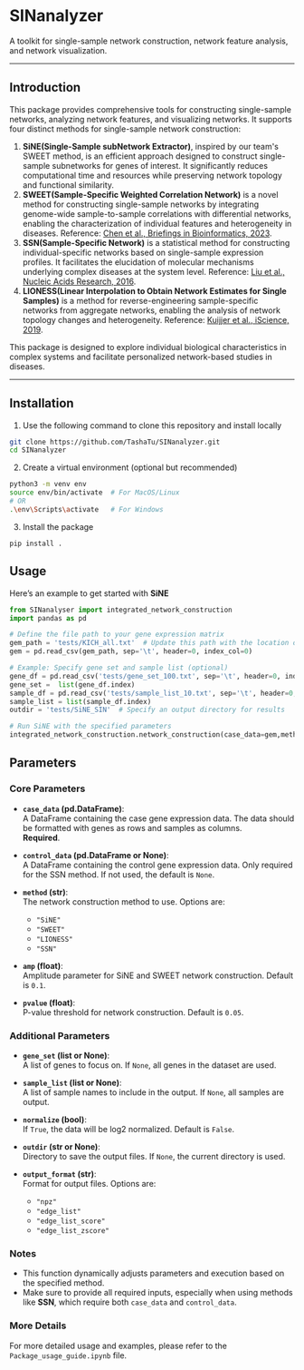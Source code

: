 # SINanalyzer

A toolkit for single-sample network construction, network feature analysis, and network visualization.

---

## Introduction

This package provides comprehensive tools for constructing single-sample networks, analyzing network features, and visualizing networks. 
It supports four distinct methods for single-sample network construction:

1. **SiNE(Single-Sample subNetwork Extractor)**, inspired by our team's SWEET method, is an efficient approach designed to construct single-sample subnetworks
   for genes of interest. It significantly reduces computational time and resources while preserving network topology and functional similarity.
2. **SWEET(Sample-Specific Weighted Correlation Network)** is a novel method for constructing single-sample networks by integrating genome-wide sample-to-sample
   correlations with differential networks, enabling the characterization of individual features and heterogeneity in diseases.
   Reference: [Chen et al., Briefings in Bioinformatics, 2023](https://doi.org/10.1093/bib/bbad032).
3. **SSN(Sample-Specific Network)** is a statistical method for constructing individual-specific networks based on single-sample expression profiles.
   It facilitates the elucidation of molecular mechanisms underlying complex diseases at the system level.
   Reference: [Liu et al., Nucleic Acids Research, 2016](https://doi.org/10.1093/nar/gkw772).
4. **LIONESS(Linear Interpolation to Obtain Network Estimates for Single Samples)** is a method for reverse-engineering sample-specific networks from aggregate networks,
   enabling the analysis of network topology changes and heterogeneity.
   Reference: [Kuijjer et al., iScience, 2019](https://doi.org/10.1016/j.isci.2019.03.021).

This package is designed to explore individual biological characteristics in complex systems and facilitate personalized network-based studies in diseases.

---

## Installation

1. Use the following command to clone this repository and install locally

```bash
git clone https://github.com/TashaTu/SINanalyzer.git
cd SINanalyzer
```
2. Create a virtual environment (optional but recommended)
```bash
python3 -m venv env
source env/bin/activate  # For MacOS/Linux
# OR
.\env\Scripts\activate   # For Windows
```
3. Install the package
```
pip install .
```

## Usage
Here’s an example to get started with **SiNE**
```python
from SINanalyser import integrated_network_construction
import pandas as pd

# Define the file path to your gene expression matrix
gem_path = 'tests/KICH_all.txt'  # Update this path with the location of your GEM file
gem = pd.read_csv(gem_path, sep='\t', header=0, index_col=0)

# Example: Specify gene set and sample list (optional)
gene_df = pd.read_csv('tests/gene_set_100.txt', sep='\t', header=0, index_col=0) # The example file format with a header, so you should set `header=0`.
gene_set =  list(gene_df.index)
sample_df = pd.read_csv('tests/sample_list_10.txt', sep='\t', header=0, index_col=0) # The example file format with a header, so you should set `header=0`.
sample_list = list(sample_df.index)
outdir = 'tests/SiNE_SIN'  # Specify an output directory for results

# Run SiNE with the specified parameters
integrated_network_construction.network_construction(case_data=gem,method="SiNE",gene_set=gene_set,sample_list=sample_list,outdir=outdir,output_format="npz")
```
## Parameters

### Core Parameters

- **`case_data` (pd.DataFrame)**:  
  A DataFrame containing the case gene expression data. The data should be formatted with genes as rows and samples as columns.  
  **Required**.

- **`control_data` (pd.DataFrame or None)**:  
  A DataFrame containing the control gene expression data. Only required for the SSN method. If not used, the default is `None`.

- **`method` (str)**:  
  The network construction method to use. Options are:
  - `"SiNE"`
  - `"SWEET"`
  - `"LIONESS"`
  - `"SSN"`

- **`amp` (float)**:  
  Amplitude parameter for SiNE and SWEET network construction. Default is `0.1`.

- **`pvalue` (float)**:  
  P-value threshold for network construction. Default is `0.05`.

### Additional Parameters

- **`gene_set` (list or None)**:  
  A list of genes to focus on. If `None`, all genes in the dataset are used.

- **`sample_list` (list or None)**:  
  A list of sample names to include in the output. If `None`, all samples are output.

- **`normalize` (bool)**:  
  If `True`, the data will be log2 normalized. Default is `False`.

- **`outdir` (str or None)**:  
  Directory to save the output files. If `None`, the current directory is used.

- **`output_format` (str)**:  
  Format for output files. Options are:
  - `"npz"`
  - `"edge_list"`
  - `"edge_list_score"`
  - `"edge_list_zscore"`

### Notes

- This function dynamically adjusts parameters and execution based on the specified method.  
- Make sure to provide all required inputs, especially when using methods like **SSN**, which require both `case_data` and `control_data`.

### More Details
For more detailed usage and examples, please refer to the `Package_usage_guide.ipynb` file.

